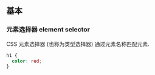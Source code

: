 ## 基本

### 元素选择器 element selector

CSS 元素选择器 (也称为类型选择器) 通过元素名称匹配元素. 
```css
h1 {
  color: red;
}
```